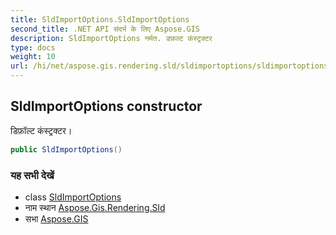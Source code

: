 ```yaml
---
title: SldImportOptions.SldImportOptions
second_title: .NET API संदर्भ के लिए Aspose.GIS
description: SldImportOptions नर्मत. डफ़ल्ट कंस्ट्रक्टर
type: docs
weight: 10
url: /hi/net/aspose.gis.rendering.sld/sldimportoptions/sldimportoptions/
---
```

## SldImportOptions constructor

डिफ़ॉल्ट कंस्ट्रक्टर।

```csharp
public SldImportOptions()
```

### यह सभी देखें

* class [SldImportOptions](../)
* नाम स्थान [Aspose.Gis.Rendering.Sld](../../sldimportoptions/)
* सभा [Aspose.GIS](../../../)


